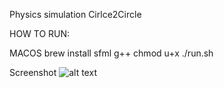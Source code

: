 Physics simulation Cirlce2Circle

HOW TO RUN:

MACOS
brew install sfml g++
chmod u+x
./run.sh

Screenshot
![alt text]([https://github.com/Dorjderem2002/performance-test-balls/edit/main/images/ss.png](https://github.com/Dorjderem2002/performance-test-balls/blob/main/images/ss.png)https://github.com/Dorjderem2002/performance-test-balls/blob/main/images/ss.png)
